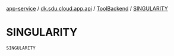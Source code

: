 [app-service](../../index.md) / [dk.sdu.cloud.app.api](../index.md) / [ToolBackend](index.md) / [SINGULARITY](./-s-i-n-g-u-l-a-r-i-t-y.md)

# SINGULARITY

`SINGULARITY`